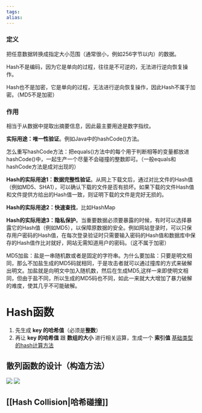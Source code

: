 ```yaml
---
tags: 
alias:
---
```



### 定义
把任意数据转换成指定大小范围（通常很小，例如256字节以内）的数据。

Hash不是编码，因为它是单向的过程，往往是不可逆的，无法进行逆向恢复操作。

Hash也不是加密，它是单向的过程，无法进行逆向恢复操作，因此Hash不属于加密。（MD5不是加密）
### 作用
相当于从数据中提取出摘要信息，因此最主要用途是数字指纹。

**实际用途：唯一性验证**。例如Java中的hashCode()方法。

怎么重写hashCode方法：把equals()方法中的每个用于判断相等的变量都放进hashCode()中，一起生产一个尽量不会碰撞的整数即可。（一般equals和hashCode方法是成对出现的）

**Hash的实际用途1：数据完整性验证**。从网上下载文后，通过对比文件的Hash值（例如MD5、SHA1），可以确认下载的文件是否有损坏。如果下载的文件Hash值和文件提供方给出的Hash值一致，则证明下载的文件是完好无损的。

**Hash的实际用途2：快速查找**，比如HashMap

**Hash的实际用途3：隐私保护**。当重要数据必须要暴露的时候，有时可以选择暴露它的Hash值（例如MD5），以保障原数据的安全。例如网站登录时，可以只保存用户密码的Hash值，在每次登录验证时只需要输入密码的Hash值和数据库中保存的Hash值作比对就好，网站无需知道用户的密码。（这不属于加密）

MD5加盐：盐是一串随机数或者是固定的字符串。为什么要加盐：只要是明文相同，那么不加盐生成的MD5码就相同，于是攻击者就可以通过撞库的方式来破解出明文。加盐就是向明文中加入随机数，然后在生成MD5,这样一来即使明文相同，但由于盐不同，所以生成的MD5码也不同，如此一来就大大增加了暴力破解的难度，使其几乎不可能破解。


# Hash函数
1.  先生成 **key 的哈希值**（必须是**整数**）
2.  再让 **key 的哈希值** 跟 **数组的大小** 进行相关运算，生成一个 **索引值**
[基础类型的hash计算方法](https://blog.csdn.net/weixin_43734095/article/details/104809788) 

## 散列函数的设计（构造方法）
![](https://img-blog.csdnimg.cn/img_convert/8fd708af8cd406c6751c4ab244301a56.png)
![](https://img-blog.csdnimg.cn/img_convert/62b50d093f33b0db9d731a6704b08b17.png)

## [[Hash Collision|哈希碰撞]]
